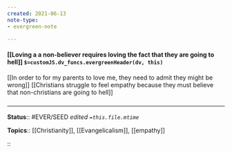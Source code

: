 ```yaml
---
created: 2021-06-13
note-type: 
- evergreen-note

---
```


#### [[Loving a a non-believer requires loving the fact that they are going to hell]] `$=customJS.dv_funcs.evergreenHeader(dv, this)`

[[In order to for my parents to love me, they need to admit they might be wrong]]
[[Christians struggle to feel empathy because they must believe that non-christians are going to hell]]

### <hr class="footnote"/>

**Status**:: #EVER/SEED 
*edited `=this.file.mtime`*

**Topics**:: [[Christianity]], [[Evangelicalism]], [[empathy]]


::